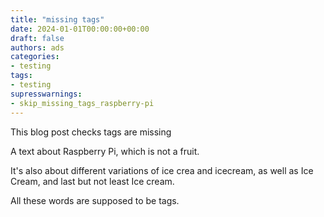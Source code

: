 ```yaml
---
title: "missing tags"
date: 2024-01-01T00:00:00+00:00
draft: false
authors: ads
categories:
- testing
tags:
- testing
supresswarnings:
- skip_missing_tags_raspberry-pi
---
```


This blog post checks tags are missing

A text about Raspberry Pi, which is not a fruit.

It's also about different variations of ice crea and icecream, as well as Ice Cream, and last but not least Ice cream.

All these words are supposed to be tags.
